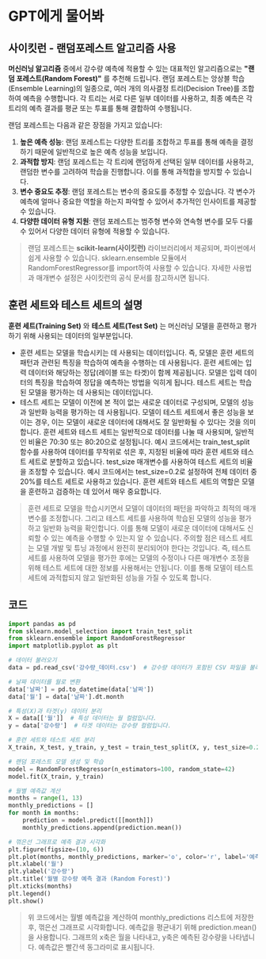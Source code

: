 # GPT에게 물어봐
## 사이킷런 - 랜덤포레스트 알고리즘 사용
**머신러닝 알고리즘** 중에서 강수량 예측에 적용할 수 있는 대표적인 알고리즘으로는 **"랜덤 포레스트(Random Forest)"** 를 추천해 드립니다.
랜덤 포레스트는 앙상블 학습(Ensemble Learning)의 일종으로, 여러 개의 의사결정 트리(Decision Tree)를 조합하여 예측을 수행합니다. 각 트리는 서로 다른 일부 데이터를 사용하고, 최종 예측은 각 트리의 예측 결과를 평균 또는 투표를 통해 결합하여 수행됩니다.

랜덤 포레스트는 다음과 같은 장점을 가지고 있습니다:
1. **높은 예측 성능**: 랜덤 포레스트는 다양한 트리를 조합하고 투표를 통해 예측을 결정하기 때문에 일반적으로 높은 예측 성능을 보입니다.
2. **과적합 방지**: 랜덤 포레스트는 각 트리에 랜덤하게 선택된 일부 데이터를 사용하고, 랜덤한 변수를 고려하여 학습을 진행합니다. 이를 통해 과적합을 방지할 수 있습니다.
3. **변수 중요도 추정**: 랜덤 포레스트는 변수의 중요도를 추정할 수 있습니다. 각 변수가 예측에 얼마나 중요한 역할을 하는지 파악할 수 있어서 추가적인 인사이트를 제공할 수 있습니다.
4. **다양한 데이터 유형 지원**: 랜덤 포레스트는 범주형 변수와 연속형 변수를 모두 다룰 수 있어서 다양한 데이터 유형에 적용할 수 있습니다.

> 랜덤 포레스트는 **scikit-learn(사이킷런)** 라이브러리에서 제공되며, 파이썬에서 쉽게 사용할 수 있습니다. sklearn.ensemble 모듈에서 RandomForestRegressor를 import하여 사용할 수 있습니다. 자세한 사용법과 매개변수 설정은 사이킷런의 공식 문서를 참고하시면 됩니다.
## 훈련 세트와 테스트 세트의 설명
**훈련 세트(Training Set)** 와 **테스트 세트(Test Set)** 는 머신러닝 모델을 훈련하고 평가하기 위해 사용되는 데이터의 일부분입니다.
- 훈련 세트는 모델을 학습시키는 데 사용되는 데이터입니다. 즉, 모델은 훈련 세트의 패턴과 관련된 특징을 학습하여 예측을 수행하는 데 사용됩니다. 훈련 세트에는 입력 데이터와 해당하는 정답(레이블 또는 타겟)이 함께 제공됩니다. 모델은 입력 데이터의 특징을 학습하여 정답을 예측하는 방법을 익히게 됩니다.
테스트 세트는 학습된 모델을 평가하는 데 사용되는 데이터입니다. 
- 테스트 세트는 모델이 이전에 본 적이 없는 새로운 데이터로 구성되며, 모델의 성능과 일반화 능력을 평가하는 데 사용됩니다. 모델이 테스트 세트에서 좋은 성능을 보이는 경우, 이는 모델이 새로운 데이터에 대해서도 잘 일반화될 수 있다는 것을 의미합니다.
훈련 세트와 테스트 세트는 일반적으로 데이터를 나눌 때 사용되며, 일반적인 비율은 70:30 또는 80:20으로 설정됩니다. 예시 코드에서는 train_test_split 함수를 사용하여 데이터를 무작위로 섞은 후, 지정된 비율에 따라 훈련 세트와 테스트 세트로 분할하고 있습니다. test_size 매개변수를 사용하여 테스트 세트의 비율을 조정할 수 있습니다. 예시 코드에서는 test_size=0.2로 설정하여 전체 데이터 중 20%를 테스트 세트로 사용하고 있습니다.
훈련 세트와 테스트 세트의 역할은 모델을 훈련하고 검증하는 데 있어서 매우 중요합니다. 
> 훈련 세트로 모델을 학습시키면서 모델이 데이터의 패턴을 파악하고 최적의 매개변수를 조정합니다. 그리고 테스트 세트를 사용하여 학습된 모델의 성능을 평가하고 일반화 능력을 확인합니다. 이를 통해 모델이 새로운 데이터에 대해서도 신뢰할 수 있는 예측을 수행할 수 있는지 알 수 있습니다.
주의할 점은 테스트 세트는 모델 개발 및 튜닝 과정에서 완전히 분리되어야 한다는 것입니다. 즉, 테스트 세트를 사용하여 모델을 평가한 후에는 모델의 수정이나 다른 매개변수 조정을 위해 테스트 세트에 대한 정보를 사용해서는 안됩니다. 이를 통해 모델이 테스트 세트에 과적합되지 않고 일반화된 성능을 가질 수 있도록 합니다.
## 코드
```python
import pandas as pd
from sklearn.model_selection import train_test_split
from sklearn.ensemble import RandomForestRegressor
import matplotlib.pyplot as plt

# 데이터 불러오기
data = pd.read_csv('강수량_데이터.csv')  # 강수량 데이터가 포함된 CSV 파일을 불러옵니다.

# 날짜 데이터를 월로 변환
data['날짜'] = pd.to_datetime(data['날짜'])
data['월'] = data['날짜'].dt.month

# 특성(X)과 타겟(y) 데이터 분리
X = data[['월']]  # 특성 데이터는 월 컬럼입니다.
y = data['강수량']  # 타겟 데이터는 강수량 컬럼입니다.

# 훈련 세트와 테스트 세트 분리
X_train, X_test, y_train, y_test = train_test_split(X, y, test_size=0.2, random_state=42)

# 랜덤 포레스트 모델 생성 및 학습
model = RandomForestRegressor(n_estimators=100, random_state=42)
model.fit(X_train, y_train)

# 월별 예측값 계산
months = range(1, 13)
monthly_predictions = []
for month in months:
    prediction = model.predict([[month]])
    monthly_predictions.append(prediction.mean())

# 꺾은선 그래프로 예측 결과 시각화
plt.figure(figsize=(10, 6))
plt.plot(months, monthly_predictions, marker='o', color='r', label='예측 강수량')
plt.xlabel('월')
plt.ylabel('강수량')
plt.title('월별 강수량 예측 결과 (Random Forest)')
plt.xticks(months)
plt.legend()
plt.show()
```
> 위 코드에서는 월별 예측값을 계산하여 monthly_predictions 리스트에 저장한 후, 꺾은선 그래프로 시각화합니다. 예측값을 평균내기 위해 prediction.mean()을 사용합니다. 그래프의 x축은 월을 나타내고, y축은 예측된 강수량을 나타냅니다. 예측값은 빨간색 동그라미로 표시됩니다.
